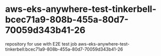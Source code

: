 # aws-eks-anywhere-test-tinkerbell-bcec71a9-808b-455a-80d7-70059d343b41-26
repository for use with E2E test job aws-eks-anywhere-test-tinkerbell:bcec71a9-808b-455a-80d7-70059d343b41-26
